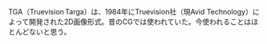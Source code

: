 
TGA（Truevision Targa）は、1984年にTruevision社（現Avid Technology）によって開発された2D画像形式。昔のCGでは使われていた。今使われることはほとんどないと思う。
